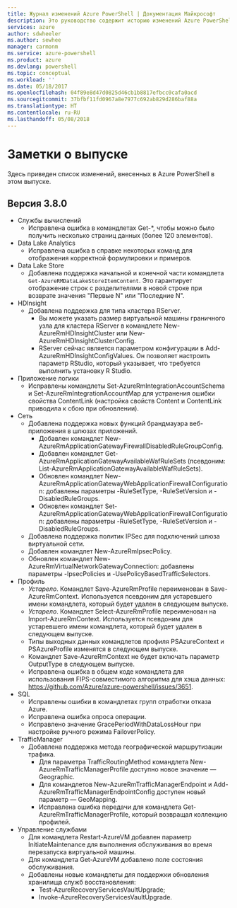 ```yaml
---
title: Журнал изменений Azure PowerShell | Документация Майкрософт
description: Это руководство содержит историю изменений Azure PowerShell, внесенных в новом выпуске.
services: azure
author: sdwheeler
ms.author: sewhee
manager: carmonm
ms.service: azure-powershell
ms.product: azure
ms.devlang: powershell
ms.topic: conceptual
ms.workload: ''
ms.date: 05/18/2017
ms.openlocfilehash: 04f89e8d47d0825d46cb1b8817efbcc0cafa0acd
ms.sourcegitcommit: 37bfbf11fd0967a8e7977c692ab829d286baf88a
ms.translationtype: HT
ms.contentlocale: ru-RU
ms.lasthandoff: 05/08/2018
---
```

# <a name="release-notes"></a>Заметки о выпуске

Здесь приведен список изменений, внесенных в Azure PowerShell в этом выпуске.

## <a name="version-380"></a>Версия 3.8.0
* Службы вычислений
  - Исправлена ошибка в командлетах Get-*, чтобы можно было получить несколько страниц данных (более 120 элементов).
* Data Lake Analytics
  - Исправлена ошибка в справке некоторых команд для отображения корректной формулировки и примеров.
* Data Lake Store
  - Добавлена поддержка начальной и конечной части командлета `Get-AzureRMDataLakeStoreItemContent`. Это гарантирует отображение строк с разделителями в новой строке при возврате значения "Первые N" или "Последние N".
* HDInsight
  - Добавлена поддержка для типа кластера RServer.
    + Вы можете указать размер виртуальной машины граничного узла для кластера RServer в командлете New-AzureRmHDInsightCluster или New-AzureRmHDInsightClusterConfig.
    + RServer сейчас является параметром конфигурации в Add-AzureRmHDInsightConfigValues. Он позволяет настроить параметр RStudio, который указывает, что требуется выполнить установку R Studio.
* Приложение логики
  - Исправлены командлеты Set-AzureRmIntegrationAccountSchema и Set-AzureRmIntegrationAccountMap для устранения ошибки свойства ContentLink (настройка свойств Content и ContentLink приводила к сбою при обновлении).
* Сеть
  - Добавлена поддержка новых функций брандмауэра веб-приложения в шлюзах приложений.
    + Добавлен командлет New-AzureRmApplicationGatewayFirewallDisabledRuleGroupConfig.
    + Добавлен командлет Get-AzureRmApplicationGatewayAvailableWafRuleSets (псевдоним: List-AzureRmApplicationGatewayAvailableWafRuleSets).
    + Обновлен командлет New-AzureRmApplicationGatewayWebApplicationFirewallConfiguration: добавлены параметры -RuleSetType, -RuleSetVersion и -DisabledRuleGroups.
    + Обновлен командлет Set-AzureRmApplicationGatewayWebApplicationFirewallConfiguration: добавлены параметры -RuleSetType, -RuleSetVersion и -DisabledRuleGroups.
  - Добавлена поддержка политик IPSec для подключений шлюза виртуальной сети.
  - Добавлен командлет New-AzureRmIpsecPolicy.
  - Обновлен командлет New-AzureRmVirtualNetworkGatewayConnection: добавлены параметры -IpsecPolicies и -UsePolicyBasedTrafficSelectors.
* Профиль
  - *Устарело*. Командлет Save-AzureRmProfile переименован в Save-AzureRmContext. Используется псевдоним для устаревшего имени командлета, который будет удален в следующем выпуске.
  - *Устарело*. Командлет Select-AzureRmProfile переименован на Import-AzureRmContext. Используется псевдоним для устаревшего имени командлета, который будет удален в следующем выпуске.
  - Типы выходных данных командлетов профиля PSAzureContext и PSAzureProfile изменятся в следующем выпуске.
  - Командлет Save-AzureRmContext не будет включать параметр OutputType в следующем выпуске.
  - Исправлена ошибка в общем коде командлета для использования FIPS-совместимого алгоритма для хэша данных: https://github.com/Azure/azure-powershell/issues/3651.
* SQL
  - Исправлены ошибки в командлетах групп отработки отказа Azure.
  - Исправлена ошибка опроса операции.
  - Исправлено значение GracePeriodWithDataLossHour при настройке ручного режима FailoverPolicy.
* TrafficManager
  - Добавлена поддержка метода географической маршрутизации трафика.
    + Для параметра TrafficRoutingMethod командлета New-AzureRmTrafficManagerProfile доступно новое значение — Geographic.
    + Для командлетов New-AzureRmTrafficManagerEndpoint и Add-AzureRmTrafficManagerEndpointConfig доступен новый параметр — GeoMapping.
    + Исправлена ошибка передачи для командлета Get-AzureRmTrafficManagerProfile, который возвращал коллекцию профилей.
* Управление службами
  - Для командлета Restart-AzureVM добавлен параметр InitiateMaintenance для выполнения обслуживания во время перезапуска виртуальной машины.
  - Для командлета Get-AzureVM добавлено поле состояния обслуживания.
  - Добавлены новые командлеты для поддержки обновления хранилища служб восстановления:
    + Test-AzureRecoveryServicesVaultUpgrade;
    + Invoke-AzureRecoveryServicesVaultUpgrade.
